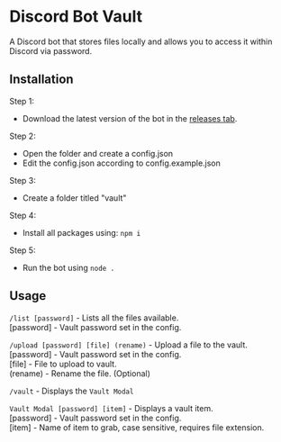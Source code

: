 # Discord Bot Vault
A Discord bot that stores files locally and allows you to access it within Discord via password.

## Installation
Step 1:
- Download the latest version of the bot in the [releases tab](https://github.com/The-Bunny-Official/discord-vault/releases).

Step 2:
- Open the folder and create a config.json
- Edit the config.json according to config.example.json

Step 3:
- Create a folder titled "vault"

Step 4:
- Install all packages using: `npm i`

Step 5:
- Run the bot using `node .`

## Usage
`/list [password]` - Lists all the files available. <br>
[password] - Vault password set in the config.<br>

`/upload [password] [file] (rename)` - Upload a file to the vault.<br>
[password] - Vault password set in the config.<br>
[file] - File to upload to vault.<br>
(rename) - Rename the file. (Optional)<br>

`/vault` - Displays the `Vault Modal`

`Vault Modal [password] [item]` - Displays a vault item.<br>
[password] - Vault password set in the config.<br>
[item] - Name of item to grab, case sensitive, requires file extension.
  
